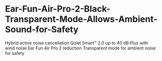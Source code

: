 # Ear-Fun-Air-Pro-2-Black-Transparent-Mode-Allows-Ambient-Sound-for-Safety
Hybrid active noise cancellation Quiet Smart™ 2.0 up to 40 dB Plus with wind noise Ear Fun Air Pro 2 reduction Transparent mode for ambient noise for safety

